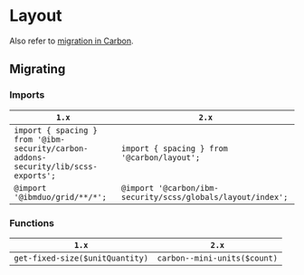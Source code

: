 # Layout

Also refer to [migration in Carbon](https://github.com/carbon-design-system/carbon/tree/master/docs/migration/10.x-layout.md).

## Migrating

### Imports

| `1.x`                                                                              | `2.x`                                                       |
| ---------------------------------------------------------------------------------- | ----------------------------------------------------------- |
| `import { spacing } from '@ibm-security/carbon-addons-security/lib/scss-exports';` | `import { spacing } from '@carbon/layout';`                 |
| `@import '@ibmduo/grid/**/*';`                                                     | `@import '@carbon/ibm-security/scss/globals/layout/index';` |

### Functions

| `1.x`                           | `2.x`                        |
| ------------------------------- | ---------------------------- |
| `get-fixed-size($unitQuantity)` | `carbon--mini-units($count)` |
